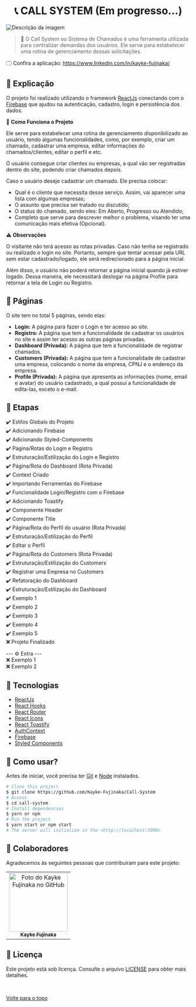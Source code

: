 <h1 align="center">📞 CALL SYSTEM (Em progresso...)</h1>

<img src="https://www.acheicampos.com.br/uploads/advertiser/default_anunciante_thumbnail.png" alt="Descrição da imagem">

> 🔎 O Call System ou Sistema de Chamados é uma ferramenta utilizada para centralizar demandas dos usuários. Ele serve para estabelecer uma rotina de gerenciamento dessas solicitações.

🗔 Confira a aplicação: https://www.linkedin.com/in/kayke-fujinaka/

## :page_facing_up: Explicação

O projeto foi realizado utilizando o framework [ReactJs](https://pt-br.reactjs.org/docs/getting-started.html) conectando com o [Firebase](https://firebase.google.com/docs) que ajudou na autenticação, cadastro, login e persistência dos dados.

🎲 **Como Funciona o Projeto**

Ele serve para estabelecer uma rotina de gerenciamento disponibilizado ao usuário, tendo algumas funcionalidades, como, por exemplo, criar um chamado, cadastrar uma empresa, editar informações do chamados/clientes, editar o perfil e etc.

O usuário consegue criar clientes ou empresas, a qual vão ser registradas dentro do site, podendo criar chamados depois.

Caso o usuário deseje cadastrar um chamado. Ele precisa colocar:

- Qual é o cliente que necessita desse serviço. Assim, vai aparecer uma lista com algumas empresas;
- O assunto que precisa ser tratado ou discutido;
- O status do chamado, sendo eles: Em Aberto, Progresso ou Atendido;
- Completo que serve para descrever melhor o problema, visando ter uma comunicação mais efetiva (Opcional).

⚠️ **Observações**

O visitante não terá acesso as rotas privadas. Caso não tenha se registrado ou realizado o login no site. Portanto, sempre que tentar acessar pela URL sem estar cadastrado/logado, ele será redirecionado para a página inicial.

Além disso, o usuário não poderá retornar a página inicial quando já estiver logado. Dessa maneira, ele necessitará deslogar na página Profile para retornar a tela de Login ou Registro.

## 📁 Páginas

O site tem no total 5 páginas, sendo elas:

- **Login:** A página para fazer o Login e ter acesso ao site.
- **Registro:** A página que tem a funcionalidade de cadastrar os usuários no site e assim ter acesso as outras páginas privadas.
- **Dashboard (Privada):** A página que tem a funcionalidade de registrar chamados.
- **Customers (Privada):** A página que tem a funcionalidade de cadastrar uma empresa, colocando o nome da empresa, CPNJ e o endereço da empresa.
- **Profile (Privada):** A página que apresenta as informações (nome, email e avatar) do usuário cadastrado, a qual possui a funcionalidade de edita-las, exceto o e-mail.

## 🎯 Etapas

:heavy_check_mark: Estilos Globais do Projeto\
:heavy_check_mark: Adicionando Firebase\
:heavy_check_mark: Adicionando Styled-Components\
:heavy_check_mark: Página/Rotas do Login e Registro\
:heavy_check_mark: Estruturação/Estilização do Login e Registro\
:heavy_check_mark: Página/Rota do Dashboard (Rota Privada)\
:heavy_check_mark: Context Criado\
:heavy_check_mark: Importando Ferramentas do Firebase\
:heavy_check_mark: Funcionalidade Login/Registro com o Firebase\
:heavy_check_mark: Adicionando Toastify\
:heavy_check_mark: Componente Header\
:heavy_check_mark: Componente Title\
:heavy_check_mark: Página/Rota do Perfil do usuário (Rota Privada)\
:heavy_check_mark: Estruturação/Estilização do Perfil\
:heavy_check_mark: Editar o Perfil\
:heavy_check_mark: Página/Rota do Customers (Rota Privada)\
:heavy_check_mark: Estruturação/Estilização do Customers\
:heavy_check_mark: Registrar uma Empresa no Customers\
:heavy_check_mark: Refatoração do Dashboard\
:heavy_check_mark: Estruturação/Estilização do Dashboard\
:heavy_check_mark: Exemplo 1\
:heavy_check_mark: Exemplo 2\
:heavy_check_mark: Exemplo 3\
:heavy_check_mark: Exemplo 4\
:heavy_check_mark: Exemplo 5\
:x: Projeto Finalizado

--- ⚙️ Extra ---\
:x: Exemplo 1\
:x: Exemplo 2

## 🚀 Tecnologias

- [ReactJs](https://pt-br.reactjs.org/docs/getting-started.html)
- [React Hooks](https://pt-br.reactjs.org/docs/hooks-intro.html)
- [React Router](https://v5.reactrouter.com/web/guides/quick-start)
- [React Icons](https://react-icons.github.io/react-icons/)
- [React Toastify](https://fkhadra.github.io/react-toastify/introduction)
- [AuthContext](https://blog.rocketseat.com.br/autenticacao-no-react-native-reactjs-com-context-api-hooks/)
- [Firebase](https://firebase.google.com/docs)
- [Styled Components](https://styled-components.com)

## :closed_book: Como usar?

Antes de iniciar, você precisa ter [Git](https://git-scm.com) e [Node](https://nodejs.org/en/) instalados.

```bash
# Clone this project
$ git clone https://github.com/Kayke-Fujinaka/Call-System
# Access
$ cd call-system
# Install dependencies
$ yarn or npm
# Run the project
$ yarn start or npm start
# The server will initialize in the <http://localhost:3000>
```

## 🤝 Colaboradores

Agradecemos às seguintes pessoas que contribuíram para este projeto:

<table>
  <tr>
    <td align="center">
      <a href="#">
        <img src="https://avatars.githubusercontent.com/u/98772000?s=400&u=80de9af672be7f75cc7a546838552cf63d5b82fe&v=4" width="160px;" alt="Foto do Kayke Fujinaka no GitHub"/><br>
        <sub>
          <b>Kayke Fujinaka</b>
        </sub>
      </a>
    </td>
  </tr>
</table>

## 📝 Licença

Este projeto está sob licença. Consulte o arquivo [LICENSE](LICENSE.md) para obter mais detalhes.

&#xa0;

<a href="#top">Volte para o topo</a>
